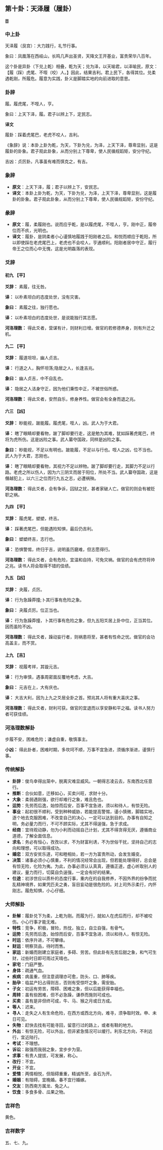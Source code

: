 ## 第十卦：天泽履（履卦）

<div class="hexagrams">䷉</div>

### 中上卦

天泽履（艮宫）：大力践行，礼节行事。

象曰：凤凰落在西岐山，长鸣几声出圣贤，天降文王开基业，富贵荣华八百年。

这个卦是异卦（下兑上乾）相叠，乾为天；兑为泽，以天喻君，以泽喻民，原文：【履（踩）虎尾、不咥（咬）人。】因此，结果吉利。君上民下，各得其位。兑柔遇乾刚，所履危。履意为实践，卦义是脚踏实地的向前进取的意思。

### 卦辞

履。履虎尾，不咥人，亨。

象曰：上天下泽，履。君子以辨上下，定民志。

**译文**

履卦：踩着虎尾巴，老虎不咬人，吉利。

《象辞》说：本卦上卦为乾，为天，下卦为兑，为泽，上天下泽，尊卑显别，这是履卦的卦象。君子观此卦象，从而分别上下尊卑，使人民循规蹈矩，安分守纪。

吉凶：贞厉卦。凡事虽有难而慎克之，有吉。

### 象辞

- **原文**：上天下泽，履；君子以辨上下，安民志。
- **译文**：本卦上卦为乾，为天，下卦为兑，为泽，上天下泽，尊卑显别，这是履卦的卦象。君子观此卦象，从而分别上下尊卑，使人民循规蹈矩，安份守纪。

### 彖辞

- **原文**：履，柔履刚也。说而应乎乾，是以履虎尾，不咥人，亨。刚中正，履帝位而不疚，光明也。
- **译文**：履卦，是阴柔者小心谨慎地履践于阳刚者之后。和悦而顺应于乾阳，所以即使踩在老虎尾巴上，老虎也不会咬人，亨通顺利。阳刚者居中守正，履行帝王之位而心中无愧，这是光明磊落的表现。


### 爻辞

#### 初九 【平】

**爻辞：** 素履，往无咎。

**译：** 以朴素坦白的态度处世，没有灾害。

**象曰：** 素履之往，独行愿也。

**译：** 以朴素坦白的态度处世，是说能独行其志愿。

**河洛理数：** 得此爻者，营谋有计，则财利日增。做官的若修德养身，则有升迁之机。

#### 九二 【平】

**爻辞：** 履道坦坦，幽人贞吉。

**译：** 行道之人，胸怀坦荡;隐居之人，长逢吉兆。

**象曰：** 幽人贞吉，中不自乱也。

**译：** 隐居之人洁身守正，因为他们秉性中正，不被世俗所惑。

**河洛理数：** 得此爻者，安然自乐，修身养性。做官会有全身而退之兆。

#### 六三 【凶】

**爻辞：** 眇能视，跛能履。履虎尾，咥人，凶。武人为于大君。

**译：** 瞎了眼睛却要看物，跛了脚却要行走，这是勉为其难，犹如踩著虎尾巴，终将为虎所伤。这是凶险之事。武人纂夺国政，同样是凶险之事。

**象曰：** 眇能视，不足以有明也。跛能履，不足以与行也。咥人之凶，位不当也。武人为于大君，志刚也。

**译：** 瞎了眼睛却要看物，其视力不足以辨物。跛了脚却要行走，其脚力不足以行路。老虎之所以伤人，因为六三阴爻而居于阳位，所处不当。武人纂夺国政，这是僭越犯上，以六三之位而行九五之志，必遭祸殃。

**河洛理数：** 得此爻者，会有争诉，囚狱之扰，甚者家破人亡。做官的则会有被贬职之祸。

#### 九四 【平】

**爻辞：** 履虎尾，塑塑，终吉。

**译：** 踩著虎尾巴，但能遇险知惧，最后仍吉利。

**象曰：** 塑塑终吉，志行也。

**译：** 恐惧警惕，终归于吉，说明虽历磨难，但志愿得行。

**河洛理数：** 得此爻者，会有危险，宜温和自持，可免灾祸。做官的会有虎符将帅之兆。读书人将会取得不错的佳绩。

#### 九五 【凶】

**爻辞：** 夬履，贞厉。

**译：** 行为急躁莽撞;卜其行事有危险之象。

**象曰：** 夬履贞厉。位正当也。

**译：** 行为急躁莽撞，卜其行事有危险之象，但九五阳爻居上卦中位，正当其位。因而虽险不凶。

**河洛理数：** 得此爻者，躁动妄行者，则祸患将至，甚者有性命之忧。做官的会功高盖主，而不赏。

#### 上九 【吉】

**爻辞：** 视履考祥，其镟元吉。

**译：** 行为审慎，遇事周密面反覆地考虑，大吉。

**象曰：** 元吉在上，大有庆也。

**译：** 大吉大利，因为上九之爻居全卦之首。预兆其人将有重大喜庆之事。

**河洛理数：** 得此爻者，财利可获。做官的宜退而以享安静和平之福。读书人努力者可获佳绩。

### 河洛理数解卦

步履不安，困难危险；谦虚自重，敬慎事主。

**小凶：** 得此卦者，困难时期，多坎坷不顺，万事不宜急进，须循序渐进，谨慎行事。

### 传统解卦

- **卦辞**：俊鸟幸得出笼中，脱离灾难显威风。一朝得志凌云去，东南西北任意行。
- **推断**：合伙如意，迁移如心，买卖兴旺，求财十分。
- **大象**：柔弱遇刚强，欲行却难行之象，难且危也。
- **运势**：先劳而后逸，始惊而后安，百事不宜急进，须以和待人，有惊无险。
- **事业**：起初很不顺利，受到种种威胁，若能提高警惕，谨小慎微，脚踏实地，逐个地去克服困难，不改变自己的决心，一定可以达到目的。办事有自知之明，务必量力而行，不可不顾实际，尤其不得逞强，急于求成。
- **经商**：宜待观动静，勿为小利而动摇自己计划，尤其不得贪得无厌，遵循商业道德，了解全面信息。
- **求名**：务必有恒心，孜孜以求，不为财富利诱，不为世俗干扰，坚持自己的志向和理想，可以取得成功。
- **婚恋**：双方安贫乐道，可和睦相处，若一方为富贵所动，会发生婚变。
- **决策**：诸事必须小心慎重，不利的情况经常会出现，但若能处理得好，总会是有惊无险，化险为夷。为此，办事必须认认真真，遵循正道，虚心听取别人的建议，量力而行，切莫自负逞强，一定会有好的结果。
- **仕途**：初涉世应以质朴的态度行事，重内在的自我修养，不因外界的纷争而扰乱精神境界，如果凭匹夫之勇，盲目妄动是很危险的。对上司外示柔行，内怀刚志。履危知惧，小心仔细。

### 大师解卦

- **卦解**：履卦兑下为柔，上乾为刚。而履为行，就如人在虎后而行，却不被咬伤。小心行事才能无难。
- **特性**：竞争，积极，冒险，热忱，独立，自立自强，有骨气。
- **运势**：先劳而后逸，始惊而后安，百事不宜急进，须以和待人，有惊无险。
- **时运**：依序升进，不可攀缘。
- **财运**：明察货品，待时而售。
- **家运**：新婚而刚建立家庭者，多碍、劳苦。但此卦有先苦后甜之象，和气可生财，过些时日即可雨过天晴也。
- **家宅**：门庭严整。
- **身体**：疏通气血。
- **疾病**：病虽重，但注意调理亦可愈，防头、口、肺等疾。
- **胎孕**：临盆产妇占得则吉，否则有受惊吓之象，需安胎。
- **子女**：初运有劳苦，障碍、困难之象，但以后能获得幸福也。
- **周转**：虽有些困难，但不必急躁，谦恭而施则可成也。
- **买卖**：虽有是非但终可成，牛、马、猴之月或日方成。
- **等人**：迟来。
- **寻人**：走失之人有生命危险，在西方或西北方向，难寻，须争取时效。申、未日可见。
- **失物**：赶快去找有可能寻回，留意行过的路上，或者有鞋的地方。
- **外出**：有惊无险，可以外出，但非紧急情况可以缓行。利东北方向，不利远行，宜近陆行。
- **考试**：不理想。
- **诉讼**：敌强而我弱之象，宜步步为营。
- **求事**：有贵人提拔，可发展，称心。
- **改行**：不宜。
- **开业**：不宜。
- **爱情**：两情相悦，但阻碍重重，精诚所至，金石为开。
- **婚姻**：有阻碍，宜晚婚。春不宜行婚嫁。
- **交友**：防西南方属龙、兔之人。
- **饮食**：多食多骨、瓜果之物。

### 吉祥色

黄色。

### 吉祥数字

五、七、九。
